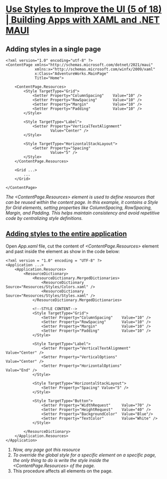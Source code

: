 # [Use Styles to Improve the UI (5 of 18) | Building Apps with XAML and .NET MAUI](https://youtu.be/rHflpkCZeF8?si=RKVjBd9Sxe2MH54j)

## Adding styles in a single page

```
<?xml version="1.0" encoding="utf-8" ?>
<ContentPage xmlns="http://schemas.microsoft.com/dotnet/2021/maui"
             xmlns:x="http://schemas.microsoft.com/winfx/2009/xaml"
             x:Class="AdventureWorks.MainPage"
             Title="Home">

    <ContentPage.Resources>
        <Style TargetType="Grid">
            <Setter Property="ColumnSpacing"    Value="10" />
            <Setter Property="RowSpacing"       Value="10" />
            <Setter Property="Margin"           Value="10" />
            <Setter Property="Padding"          Value="10" />
        </Style>

        <Style TargetType="Label">
            <Setter Property="VerticalTextAlignment"
                    Value="Center" />
        </Style>

        <Style TargetType="HorizontalStackLayout">
            <Setter Property="Spacing"
                    Value="5" />
        </Style>
    </ContentPage.Resources>
    
    <Grid ...>
        ...
    </Grid>

</ContentPage>
```

*The <ContentPage.Resources> element is used to define resources that can be reused within the content page. In this example, it contains a Style for Grid elements, setting properties like ColumnSpacing, RowSpacing, Margin, and Padding. This helps maintain consistency and avoid repetitive code by centralizing style definitions.*

## [Adding styles to the entire application](https://youtu.be/rHflpkCZeF8?t=311)

Open *App.xaml* file, cut the content of *<ContentPage.Resources>* element and past inside the *<ResourceDictionary>* element as show in the code below:

```
<?xml version = "1.0" encoding = "UTF-8" ?>
<Application ...>
    <Application.Resources>
        <ResourceDictionary>
            <ResourceDictionary.MergedDictionaries>
                <ResourceDictionary Source="Resources/Styles/Colors.xaml" />
                <ResourceDictionary Source="Resources/Styles/Styles.xaml" />
            </ResourceDictionary.MergedDictionaries>

            <!--STYLE CONTENT-->
            <Style TargetType="Grid">
                <Setter Property="ColumnSpacing"    Value="10" />
                <Setter Property="RowSpacing"       Value="10" />
                <Setter Property="Margin"           Value="10" />
                <Setter Property="Padding"          Value="10" />
            </Style>

            <Style TargetType="Label">
                <Setter Property="VerticalTextAlignment"    Value="Center" />
                <Setter Property="VerticalOptions"          Value="Center" />
                <Setter Property="HorizontalOptions"        Value="End" />
            </Style>

            <Style TargetType="HorizontalStackLayout">
                <Setter Property="Spacing" Value="5" />
            </Style>

            <Style TargetType="Button">
                <Setter Property="WidthRequest"     Value="70" />
                <Setter Property="HeightRequest"    Value="40" />
                <Setter Property="BackgroundColor"  Value="Blue"/>
                <Setter Property="TextColor"        Value="White" />
            </Style>

        </ResourceDictionary>
    </Application.Resources>
</Application>
```

1. *Now, any page got this resource*
2. *To override the global style for a specific element on a specific page, the only thing to do is write the style inside the <ContentPage.Resources> of the page.*
3. This procedure affects all elements on the page.
